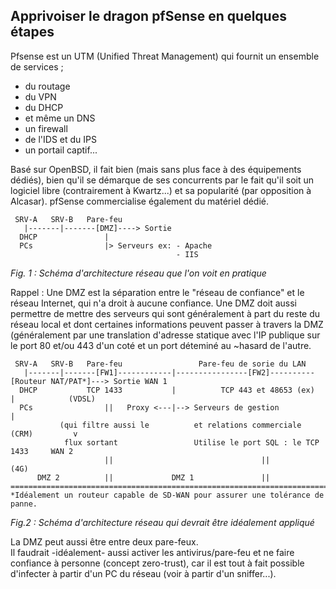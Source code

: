 ## Apprivoiser le dragon pfSense en quelques étapes  

Pfsense est un UTM (Unified Threat Management) qui fournit un ensemble de services ;
* du routage
* du VPN
* du DHCP
* et même un DNS
* un firewall
* de l'IDS et du IPS
* un portail captif...

Basé sur OpenBSD, il fait bien (mais sans plus face à des équipements dédiés), bien qu'il se démarque de ses concurrents par le fait qu'il soit un logiciel libre (contrairement à Kwartz...) et sa popularité (par opposition à Alcasar).
pfSense commercialise également du matériel dédié.

   
     SRV-A   SRV-B   Pare-feu 
       |-------|-------[DMZ]----> Sortie
      DHCP               |
      PCs                |> Serveurs ex: - Apache
                                         - IIS

*Fig. 1 : Schéma d'architecture réseau que l'on voit en pratique*  

Rappel : Une DMZ est la séparation entre le "réseau de confiance" et le réseau Internet, qui n'a droit à aucune confiance.
Une DMZ doit aussi permettre de mettre des serveurs qui sont généralement à part du reste du réseau local et dont certaines informations peuvent passer à travers la DMZ (généralement par une translation d'adresse statique avec l'IP publique sur le port 80 et/ou 443 d'un coté et un port déteminé au ~hasard de l'autre.

     SRV-A   SRV-B   Pare-feu                 Pare-feu de sorie du LAN
       |-------|-------[FW1]------------|----------------[FW2]----------[Routeur NAT/PAT*]---> Sortie WAN 1
      DHCP           TCP 1433           |          TCP 443 et 48653 (ex)            |            (VDSL)
      PCs                ||   Proxy <---|--> Serveurs de gestion                    |
               (qui filtre aussi le          et relations commerciale (CRM)         v
                flux sortant                 Utilise le port SQL : le TCP 1433     WAN 2 
                         ||                                 ||                     (4G)
          DMZ 2          ||             DMZ 1               || 
    =======================================================================================================
    *Idéalement un routeur capable de SD-WAN pour assurer une tolérance de panne.
  
*Fig.2 : Schéma d'architecture réseau qui devrait être idéalement appliqué*  

La DMZ peut aussi être entre deux pare-feux.  
Il faudrait -idéalement- aussi activer les antivirus/pare-feu et ne faire confiance à personne (concept zero-trust), car il est tout à fait possible d'infecter à partir d'un PC du réseau (voir à partir d'un sniffer...).  

